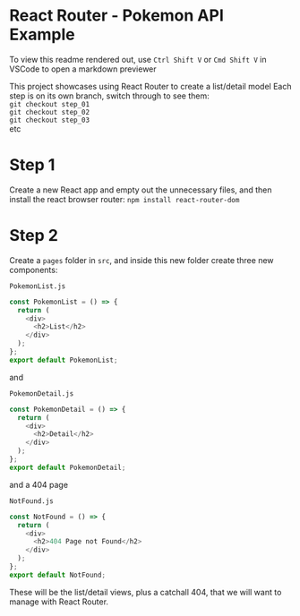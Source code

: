 # React Router - Pokemon API Example

To view this readme rendered out, use `Ctrl Shift V` or `Cmd Shift V` in VSCode to open a markdown previewer

This project showcases using React Router to create a list/detail model
Each step is on its own branch, switch through to see them:
<br>
`git checkout step_01`
<br>
`git checkout step_02`
<br>
`git checkout step_03`
<br>
etc

# Step 1

Create a new React app and empty out the unnecessary files, and then install the react browser router:
`npm install react-router-dom`

# Step 2

Create a `pages` folder in `src`, and inside this new folder create three new components:

`PokemonList.js`

```javascript
const PokemonList = () => {
  return (
    <div>
      <h2>List</h2>
    </div>
  );
};
export default PokemonList;
```

and

`PokemonDetail.js`

```javascript
const PokemonDetail = () => {
  return (
    <div>
      <h2>Detail</h2>
    </div>
  );
};
export default PokemonDetail;
```

and a 404 page

`NotFound.js`

```javascript
const NotFound = () => {
  return (
    <div>
      <h2>404 Page not Found</h2>
    </div>
  );
};
export default NotFound;
```

These will be the list/detail views, plus a catchall 404, that we will want to manage with React Router.
